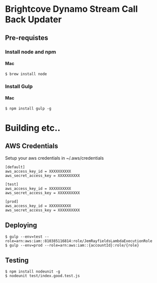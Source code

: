 # Brightcove Dynamo Stream Call Back Updater

## Pre-requistes

### Install node and npm
#### Mac
```
$ brew install node
```

### Install Gulp
#### Mac
```
$ npm install gulp -g
```

# Building etc..

## AWS Credentials
Setup your aws credentials in  ~/.aws/credentials
```
[default]
aws_access_key_id = XXXXXXXXXX
aws_secret_access_key = XXXXXXXXXX

[test]
aws_access_key_id = XXXXXXXXXX
aws_secret_access_key = XXXXXXXXXX

[prod]
aws_access_key_id = XXXXXXXXXX
aws_secret_access_key = XXXXXXXXXX
```

##  Deploying
```
$ gulp --env=test --role=arn:aws:iam::810385116814:role/JemRayfieldsLambdaExecutionRole
$ gulp --env=prod --role=arn:aws:iam::{accountId}:role/{role}
```

## Testing

```
$ npm install nodeunit -g
$ nodeunit test/index.good.test.js
```
